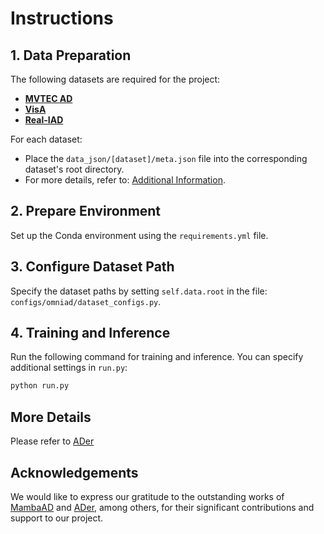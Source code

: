 # Instructions

## 1. Data Preparation
The following datasets are required for the project:

- **[MVTEC AD](https://www.mvtec.com/company/research/datasets/mvtec-ad)**  
- **[VisA](https://amazon-visual-anomaly.s3.us-west-2.amazonaws.com/VisA_20220922.tar)**  
- **[Real-IAD](https://realiad4ad.github.io/Real-IAD/)**  

For each dataset:
- Place the `data_json/[dataset]/meta.json` file into the corresponding dataset's root directory.  
- For more details, refer to: [Additional Information](https://github.com/zhangzjn/ADer/blob/main/data/README.md).

## 2. Prepare Environment 
Set up the Conda environment using the `requirements.yml` file.

## 3. Configure Dataset Path
Specify the dataset paths by setting `self.data.root` in the file:  
`configs/omniad/dataset_configs.py`.

## 4. Training and Inference
Run the following command for training and inference. You can specify additional settings in `run.py`:  
```bash
python run.py
```
## More Details
Please refer to [ADer](https://github.com/zhangzjn/ADer) 
## Acknowledgements
We would like to express our gratitude to the outstanding works of [MambaAD](https://github.com/lewandofskee/MambaAD) and [ADer](https://github.com/zhangzjn/ADer), among others, for their significant contributions and support to our project.